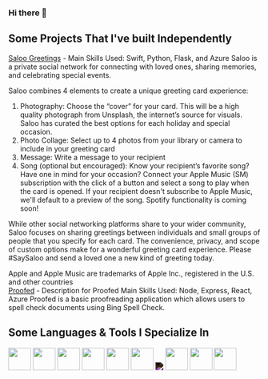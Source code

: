 ### Hi there 👋

<h2> Some Projects That I've built Independently</h2>
<p align="left">
    <a href="https://apps.apple.com/us/app/saloo-greetings/id6450127182">Saloo Greetings</a> -
Main Skills Used: Swift, Python, Flask, and Azure
Saloo is a private social network for connecting with loved ones, sharing memories, and celebrating special events.

Saloo combines 4 elements to create a unique greeting card experience:
1. Photography: Choose the “cover” for your card. This will be a high quality photograph from Unsplash, the internet’s source for visuals. Saloo has curated the best options for each holiday and special occasion.
2. Photo Collage: Select up to 4 photos from your library or camera to include in your greeting card
3. Message: Write a message to your recipient
4. Song (optional but encouraged): Know your recipient’s favorite song? Have one in mind for your occasion? Connect your Apple Music (SM) subscription with the click of a button and select a song to play when the card is opened. If your recipient doesn't subscribe to Apple Music, we'll default to a preview of the song. Spotify functionality is coming soon!

While other social networking platforms share to your wider community, Saloo focuses on sharing greetings between individuals and small groups of people that you specify for each card. The convenience, privacy, and scope of custom options make for a wonderful greeting card experience. Please #SaySaloo and send a loved one a new kind of greeting today.

Apple and Apple Music are trademarks of Apple Inc., registered in the U.S. and other countries <br>
    <a href="https://proofed.azurewebsites.net">Proofed</a> - Description for Proofed
    Main Skills Used: Node, Express, React, Azure
    Proofed is a basic proofreading application which allows users to spell check documents using Bing Spell Check.
</p>

<h2> Some Languages & Tools I Specialize In</h2>
<p align="left">
<img src="https://cdn.jsdelivr.net/gh/devicons/devicon/icons/python/python-original-wordmark.svg" width="45" height="45"/>
<img src="https://cdn.jsdelivr.net/gh/devicons/devicon/icons/javascript/javascript-plain.svg" width="45" height="45"/>
<img src="https://cdn.jsdelivr.net/gh/devicons/devicon/icons/swift/swift-original.svg" width="45" height="45"/>
<img src="https://cdn.jsdelivr.net/gh/devicons/devicon/icons/azure/azure-original-wordmark.svg" width="45" height="45"/>
<img src="https://cdn.jsdelivr.net/gh/devicons/devicon/icons/nodejs/nodejs-original-wordmark.svg" width="45" height="45"/>
<img src="https://cdn.jsdelivr.net/gh/devicons/devicon/icons/react/react-original-wordmark.svg" width="45" height="45"/>
<img src="https://cdn.jsdelivr.net/gh/devicons/devicon/icons/express/express-original-wordmark.svg" style="filter: invert(100%);" />
<img src="https://cdn.jsdelivr.net/gh/devicons/devicon/icons/mongodb/mongodb-original-wordmark.svg" width="45" height="45"/>
<img src="https://cdn.jsdelivr.net/gh/devicons/devicon/icons/xcode/xcode-plain.svg" width="45" height="45"/>
<img src="https://cdn.jsdelivr.net/gh/devicons/devicon/icons/mysql/mysql-original-wordmark.svg" width="45" height="45" />          
</p>          
<!--
**samuelblack11/samuelblack11** is a ✨ _special_ ✨ repository because its `README.md` (this file) appears on your GitHub profile.

Here are some ideas to get you started:

- 🔭 I’m currently working on ...
- 🌱 I’m currently learning ...
- 👯 I’m looking to collaborate on ...
- 🤔 I’m looking for help with ...
- 💬 Ask me about ...
- 📫 How to reach me: ...
- ⚡ Fun fact: ...
-->
